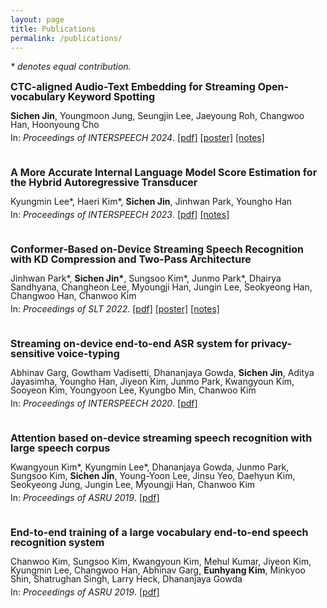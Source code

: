 ```yaml
---
layout: page
title: Publications
permalink: /publications/
---
```

*\* denotes equal contribution.*

<p style="line-height: 1; font-size: 16px"><b>CTC-aligned Audio-Text Embedding for Streaming Open-vocabulary Keyword Spotting</b></p>
<p style="line-height: 1; font-size: 14px"><b>Sichen Jin</b>, Youngmoon Jung, Seungjin Lee, Jaeyoung Roh, Changwoo Han, Hoonyoung Cho</p>
<p style="line-height: 0; font-size: 14px">In: <i>Proceedings of INTERSPEECH 2024</i>. <a href="https://arxiv.org/abs/2406.07923">[pdf]</a> <a href="{{site.url}}/assets/Interspeech2024_poster.pdf">[poster]</a> <a href="{{site.url}}/ctcat">[notes]</a></p>
<br>

<p style="line-height: 1; font-size: 16px"><b>A More Accurate Internal Language Model Score Estimation for the Hybrid Autoregressive Transducer</b></p>
<p style="line-height: 1; font-size: 14px">Kyungmin Lee*, Haeri Kim*, <b>Sichen Jin</b>, Jinhwan Park, Youngho Han</p>
<p style="line-height: 0; font-size: 14px">In: <i>Proceedings of INTERSPEECH 2023</i>. <a href="https://www.isca-archive.org/interspeech_2023/lee23b_interspeech.html">[pdf]</a> <a href="{{site.url}}/contextual">[notes]</a></p>

<br>

<p style="line-height: 1; font-size: 16px"><b>Conformer-Based on-Device Streaming Speech Recognition with KD Compression and Two-Pass Architecture</b></p>
<p style="line-height: 1; font-size: 14px">Jinhwan Park*, <b>Sichen Jin*</b>, Sungsoo Kim*, Junmo Park*, Dhairya Sandhyana, Changheon Lee, Myoungji Han, Jungin Lee, Seokyeong Han, Changwoo Han, Chanwoo Kim</p>
<p style="line-height: 0; font-size: 14px">In: <i>Proceedings of SLT 2022</i>. <a href="https://ieeexplore.ieee.org/document/10023291">[pdf]</a> <a href="{{site.url}}/assets/SLT2022_poster.pdf">[poster]</a> <a href="{{site.url}}/asr">[notes]</a></p>

<br>

<p style="line-height: 1; font-size: 16px"><b>Streaming on-device end-to-end ASR system for privacy-sensitive voice-typing</b></p>
<p style="line-height: 1; font-size: 14px">Abhinav Garg, Gowtham Vadisetti, Dhananjaya Gowda, <b>Sichen Jin</b>, Aditya Jayasimha, Youngho Han, Jiyeon Kim, Junmo Park, Kwangyoun Kim, Sooyeon Kim, Youngyoon Lee, Kyungbo Min, Chanwoo Kim</p>
<p style="line-height: 0; font-size: 14px">In: <i>Proceedings of INTERSPEECH 2020</i>. <a href="http://www.interspeech2020.org/uploadfile/pdf/Wed-3-9-6.pdf">[pdf]</a></p>

<br>

<p style="line-height: 1; font-size: 16px"><b>Attention based on-device streaming speech recognition with large speech corpus</b></p>
<p style="line-height: 1; font-size: 14px">Kwangyoun Kim*, Kyungmin Lee*, Dhananjaya Gowda, Junmo Park, Sungsoo Kim, <b>Sichen Jin</b>, Young-Yoon Lee, Jinsu Yeo, Daehyun Kim, Seokyeong Jung, Jungin Lee, Myoungji Han, Chanwoo Kim</p>
<p style="line-height: 0; font-size: 14px">In: <i>Proceedings of ASRU 2019</i>. <a href="https://arxiv.org/abs/2001.00577">[pdf]</a></p>

<br>

<p style="line-height: 1; font-size: 16px"><b>End-to-end training of a large vocabulary end-to-end speech recognition system</b></p>
<p style="line-height: 1; font-size: 14px">Chanwoo Kim, Sungsoo Kim, Kwangyoun Kim, Mehul Kumar, Jiyeon Kim, Kyungmin Lee, Changwoo Han, Abhinav Garg, <b>Eunhyang Kim</b>, Minkyoo Shin, Shatrughan Singh, Larry Heck, Dhananjaya Gowda</p>
<p style="line-height: 0; font-size: 14px">In: <i>Proceedings of ASRU 2019</i>. <a href="https://arxiv.org/abs/1912.11040">[pdf]</a></p>
